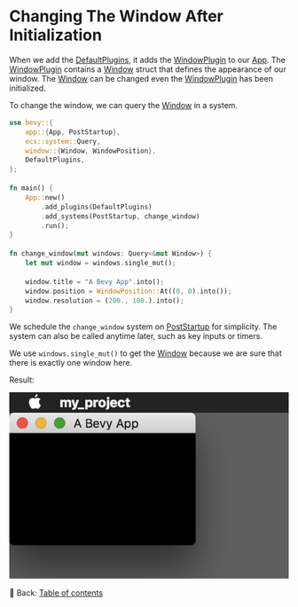 # Changing The Window After Initialization

When we add the [DefaultPlugins](https://docs.rs/bevy/latest/bevy/struct.DefaultPlugins.html), it adds the [WindowPlugin](https://docs.rs/bevy/latest/bevy/window/struct.WindowPlugin.html) to our [App](https://docs.rs/bevy/latest/bevy/app/struct.App.html).
The [WindowPlugin](https://docs.rs/bevy/latest/bevy/window/struct.WindowPlugin.html) contains a [Window](https://docs.rs/bevy/latest/bevy/window/struct.Window.html) struct that defines the appearance of our window.
The [Window](https://docs.rs/bevy/latest/bevy/window/struct.Window.html) can be changed even the [WindowPlugin](https://docs.rs/bevy/latest/bevy/window/struct.WindowPlugin.html) has been initialized.

To change the window, we can query the [Window](https://docs.rs/bevy/latest/bevy/window/struct.Window.html) in a system.

```rust
use bevy::{
    app::{App, PostStartup},
    ecs::system::Query,
    window::{Window, WindowPosition},
    DefaultPlugins,
};

fn main() {
    App::new()
        .add_plugins(DefaultPlugins)
        .add_systems(PostStartup, change_window)
        .run();
}

fn change_window(mut windows: Query<&mut Window>) {
    let mut window = windows.single_mut();

    window.title = "A Bevy App".into();
    window.position = WindowPosition::At((0, 0).into());
    window.resolution = (200., 100.).into();
}
```

We schedule the `change_window` system on [PostStartup](https://docs.rs/bevy/latest/bevy/app/struct.PostStartup.html) for simplicity.
The system can also be called anytime later, such as key inputs or timers.

We use `windows.single_mut()` to get the [Window](https://docs.rs/bevy/latest/bevy/window/struct.Window.html) because we are sure that there is exactly one window here.

Result:

![Changing The Window After Initialization](./pic/changing_the_window_after_initialization.png)

<!-- :arrow_right:  Next:  -->

:blue_book: Back: [Table of contents](./../README.md)
